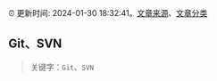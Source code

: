 :alarm_clock: 更新时间: 2024-01-30 18:32:41。[文章来源](/README.md)、[文章分类](/TAGS.md)

## Git、SVN


> 关键字：`Git`、`SVN`



